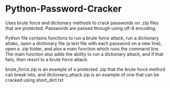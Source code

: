 # Python-Password-Cracker
Uses brute force and dictionary methods to crack passwords on .zip files that are protected. Passwords are passed through using utf-8 encoding.


Python file contains functions to run a brute force attack, run a dicitonary attakc, open a dictionary file (a text file with each password on  a new line), open a .zip folder,
and also a main function which runs the command line. The main function also adds the ability to run a dictionary attack, and if that fails, then resort to a brute force attack.

brute_force.zip is an example of a protected .zip that the brute force method can break into, and dictionary_attack.zip is an example of one that can be cracked using 
short_dict.txt
